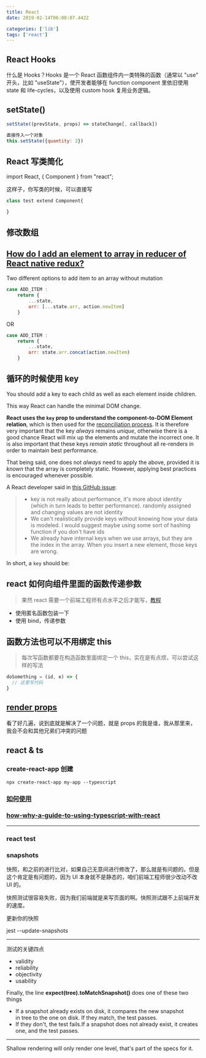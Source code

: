 ```yaml
---
title: React
date: 2019-02-14T06:08:07.442Z

categories: ['lib']
tags: ['react']
---
```


## React Hooks

什么是 Hooks？Hooks 是一个 React 函数组件内一类特殊的函数（通常以 "use" 开头，比如 "useState"），使开发者能够在 function component 里依旧使用 state 和 life-cycles，以及使用 custom hook 复用业务逻辑。

## setState()

```js
setState((prevState, props) => stateChange[, callback])

直接传入一个对象
this.setState({quantity: 2})
```

## React 写类简化

import React, { Component } from "react";

这样子，你写类的时候，可以直接写

```js
class test extend Component{

}
```

## 修改数组

## [How do I add an element to array in reducer of React native redux?](http://stackoverflow.link/question/40911194)

Two different options to add item to an array without mutation

```js
case ADD_ITEM :
    return {
        ...state,
        arr: [...state.arr, action.newItem]
    }
```

OR

```js
case ADD_ITEM :
    return {
        ...state,
        arr: state.arr.concat(action.newItem)
    }
```

## 循环的时候使用 key

You should add a key to each child as well as each element inside children.

This way React can handle the minimal DOM change.

**React uses the `key` prop to understand the component-to-DOM Element relation**, which is then used for the [reconciliation process](https://facebook.github.io/react/docs/reconciliation.html). It is therefore very important that the key _always_ remains _unique_, otherwise there is a good chance React will mix up the elements and mutate the incorrect one. It is also important that these keys _remain static_ throughout all re-renders in order to maintain best performance.

That being said, one does not _always_ need to apply the above, provided it is _known_ that the array is completely static. However, applying best practices is encouraged whenever possible.

A React developer said in [this GitHub issue](https://github.com/facebook/react/issues/1342#issuecomment-39230939):

> - key is not really about performance, it's more about identity (which in turn leads to better performance). randomly assigned and changing values are not identity
> - We can't realistically provide keys without knowing how your data is modeled. I would suggest maybe using some sort of hashing function if you don't have ids
> - We already have internal keys when we use arrays, but they are the index in the array. When you insert a new element, those keys are wrong.

In short, a `key` should be:

## react 如何向组件里面的函数传递参数

> 果然 react 需要一个前端工程师有点水平之后才能写，[教程](https://segmentfault.com/q/1010000008136261)

- 使用匿名函数包装一下
- 使用 bind，传递参数

## 函数方法也可以不用绑定 this

> 每次写函数都要在构造函数里面绑定一个 this，实在是有点烦，可以尝试这样的写法

```js
doSomething = (id, e) => {
  // 这里写代码
}
```

## [render props](https://reactjs.org/docs/render-props.html)

看了好几遍，说到底就是解决了一个问题，就是 props 的我是谁，我从那里来，我会不会和其他兄弟们冲突的问题

## react & ts

### create-react-app 创建

```shell
npx create-react-app my-app --typescript
```

### [如何使用](https://www.typescriptlang.org/docs/handbook/react-&-webpack.html)

### [how-why-a-guide-to-using-typescript-with-react](https://blog.logrocket.com/how-why-a-guide-to-using-typescript-with-react-fffb76c61614)

---

### react test

### snapshots

快照，和之前的进行比对，如果自己无意间进行修改了，那么就是有问题的。但是这个肯定是有问题的，因为 UI 本身就不是静态的，咱们前端工程师很少改动不改 UI 的。

快照测试很容易失败，因为我们前端就是来写页面的啊。快照测试跟不上前端开发的速度。

更新你的快照

jest --update-snapshots

---

测试的关键四点

- validity
- reliability
- objectivity
- usability

Finally, the line **expect(tree).toMatchSnapshot()** does one of these two things

- If a snapshot already exists on disk, it compares the new snapshot in tree to the one on disk. If they match, the test passes.
- If they don't, the test fails.If a snapshot does not already exist, it creates one, and the test passes.

---

Shallow rendering will only render one level, that's part of the specs for it.
